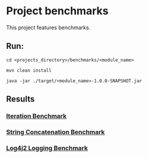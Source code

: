 # Project benchmarks
This project features benchmarks.

## Run:
```
cd <projects_directory>/benchmarks/<module_name>

mvn clean install

java -jar ./target/<module_name>-1.0.0-SNAPSHOT.jar
```

## Results
### [Iteration Benchmark](benchmark-results/Iteration.md#iteration-benchmark)
### [String Concatenation Benchmark](benchmark-results/StringConcatenation.md#string-concatenation-benchmark)
### [Log4j2 Logging Benchmark](benchmark-results/Log4j2Logging.md#log4j2-logging-benchmark)
